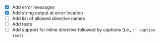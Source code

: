 - [x] Add error messages
- [x] Add string output at error location
- [ ] Add list of allowed directive names
- [ ] Add tests
- [ ] Add support for inline directive followed by captions (i.e., `:: caption text`)
